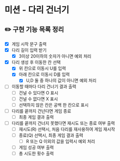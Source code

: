 # 미션 - 다리 건너기

## ✏️ 구현 기능 목록 정리

- [X] 게임 시작 문구 출력
- [X] 다리 길이 입력 받기
  - [X] 3이상 20이하의 숫자가 아니면 예외 처리
- [X] 다리 생성 후 이동한 칸 선택
  - [X] 위 칸으로 이동시 U를 입력
  - [X] 아래 칸으로 이동시 D를 입력
    - [X] U,D 둘 중 하나의 값이 아니면 예외 처리
- [ ] 이동할 때마다 다리 건너기 결과 출력
  - [ ] 건널 수 있다면 O 표시
  - [ ] 건널 수 없다면 X 표시
  - [ ] 선택하지 않은 칸은 공백 한 칸으로 표시
- [ ] 다리를 끝까지 건넌다면 게임 종료
  - [ ] 최종 게임 결과 출력
- [ ] 다리를 끝까지 건너지 못했다면 재시도 또는 종료 여부 출력
  - [ ] 재시도(R) 선택시, 처음 다리를 재사용하여 게임 재시작
  - [ ] 종료(Q) 선택시, 최종 게임 결과 출력
    - [ ] R 또는 Q 이외의 값을 입력시 예외 처리
  - [ ] 게임 성공 여부 출력
  - [ ] 총 시도한 횟수 출력